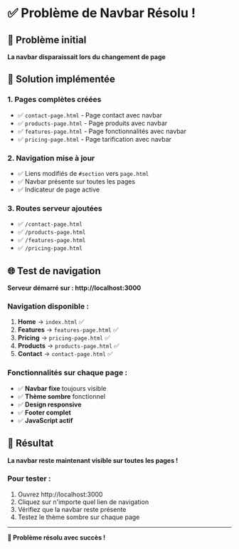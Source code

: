 # ✅ Problème de Navbar Résolu !

## 🎯 Problème initial
**La navbar disparaissait lors du changement de page**

## 🔧 Solution implémentée

### 1. **Pages complètes créées**
- ✅ `contact-page.html` - Page contact avec navbar
- ✅ `products-page.html` - Page produits avec navbar
- ✅ `features-page.html` - Page fonctionnalités avec navbar
- ✅ `pricing-page.html` - Page tarification avec navbar

### 2. **Navigation mise à jour**
- ✅ Liens modifiés de `#section` vers `page.html`
- ✅ Navbar présente sur toutes les pages
- ✅ Indicateur de page active

### 3. **Routes serveur ajoutées**
- ✅ `/contact-page.html`
- ✅ `/products-page.html`
- ✅ `/features-page.html`
- ✅ `/pricing-page.html`

## 🌐 Test de navigation

**Serveur démarré sur : http://localhost:3000**

### Navigation disponible :
1. **Home** → `index.html` ✅
2. **Features** → `features-page.html` ✅
3. **Pricing** → `pricing-page.html` ✅
4. **Products** → `products-page.html` ✅
5. **Contact** → `contact-page.html` ✅

### Fonctionnalités sur chaque page :
- ✅ **Navbar fixe** toujours visible
- ✅ **Thème sombre** fonctionnel
- ✅ **Design responsive**
- ✅ **Footer complet**
- ✅ **JavaScript actif**

## 🎉 Résultat

**La navbar reste maintenant visible sur toutes les pages !**

### Pour tester :
1. Ouvrez http://localhost:3000
2. Cliquez sur n'importe quel lien de navigation
3. Vérifiez que la navbar reste présente
4. Testez le thème sombre sur chaque page

---

**🚀 Problème résolu avec succès !**